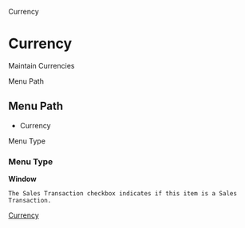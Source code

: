 
Currency
# Currency


Maintain Currencies

Menu Path
## Menu Path



- Currency

Menu Type
### Menu Type

**Window**

```
The Sales Transaction checkbox indicates if this item is a Sales Transaction.
```

[Currency](../../window-currency.md)
